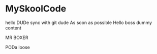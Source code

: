 # MySkoolCode
hello DUDe
sync with git dude
As soon as possible
Hello boss
dummy content



MR BOXER 



PODa loose 